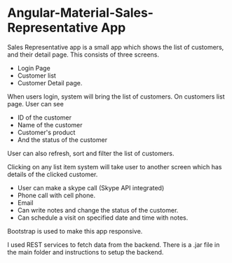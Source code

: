 # Angular-Material-Sales-Representative App
Sales Representative app is a small app which shows the list of customers, and their detail page.
This consists of three screens.
- Login Page
- Customer list
- Customer Detail page. 

When users login, system will bring the list of customers.
On customers list page. User can see
- ID of the customer
- Name of the customer
- Customer's product
- And the status of the customer

User can also refresh, sort and filter the list of customers. 

Clicking on any list item system will take user to another screen which has details of the clicked customer. 
- User can make a skype call (Skype API integrated)
- Phone call with cell phone.
- Email
- Can write notes and change the status of the customer. 
- Can schedule a visit on specified date and time with notes. 

Bootstrap is used to make this app responsive. 

I used REST services to fetch data from the backend. There is a .jar file in the main folder and instructions to setup the backend.